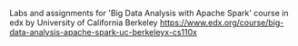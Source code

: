 Labs and assignments for 'Big Data Analysis with Apache Spark' course in edx by University of California Berkeley
https://www.edx.org/course/big-data-analysis-apache-spark-uc-berkeleyx-cs110x
